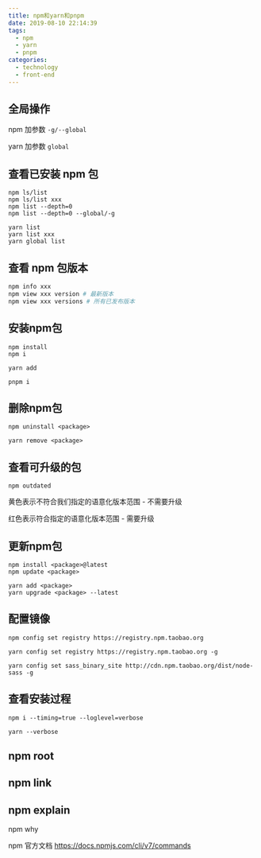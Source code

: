 ```yaml
---
title: npm和yarn和pnpm
date: 2019-08-10 22:14:39
tags:
  - npm
  - yarn
  - pnpm
categories:
  - technology
  - front-end
---
```

## 全局操作

npm 加参数 `-g/--global`

yarn 加参数 `global`

## 查看已安装 npm 包
```
npm ls/list
npm ls/list xxx
npm list --depth=0 
npm list --depth=0 --global/-g

yarn list
yarn list xxx
yarn global list 
```
## 查看 npm 包版本
```bash
npm info xxx 
npm view xxx version # 最新版本
npm view xxx versions # 所有已发布版本
```
## 安装npm包
```
npm install
npm i

yarn add

pnpm i
```
## 删除npm包
```
npm uninstall <package>

yarn remove <package>
```
## 查看可升级的包
```
npm outdated
```

黄色表示不符合我们指定的语意化版本范围 - 不需要升级

红色表示符合指定的语意化版本范围 - 需要升级
## 更新npm包
```
npm install <package>@latest
npm update <package>

yarn add <package>
yarn upgrade <package> --latest
```
## 配置镜像
```
npm config set registry https://registry.npm.taobao.org

yarn config set registry https://registry.npm.taobao.org -g

yarn config set sass_binary_site http://cdn.npm.taobao.org/dist/node-sass -g
```
## 查看安装过程
```
npm i --timing=true --loglevel=verbose

yarn --verbose
```
## npm root
## npm link
## npm explain
npm why

npm 官方文档
https://docs.npmjs.com/cli/v7/commands



